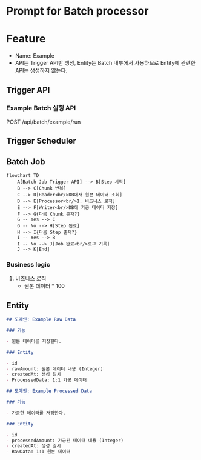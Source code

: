 # Prompt for Batch processor

# Feature

- Name: Example
- API는 Trigger API만 생성, Entity는 Batch 내부에서 사용하므로 Entity에 관련한 API는 생성하지 않는다.

## Trigger API

### Example Batch 실행 API

POST
/api/batch/example/run

## Trigger Scheduler

## Batch Job

```mermaid
flowchart TD
    A[Batch Job Trigger API] --> B[Step 시작]
    B --> C[Chunk 반복]
    C --> D[Reader<br/>DB에서 원본 데이터 조회]
    D --> E[Processor<br/>1. 비즈니스 로직]
    E --> F[Writer<br/>DB에 가공 데이터 저장]
    F --> G{다음 Chunk 존재?}
    G -- Yes --> C
    G -- No --> H[Step 완료]
    H --> I{다음 Step 존재?}
    I -- Yes --> B
    I -- No --> J[Job 완료<br/>로그 기록]
    J --> K[End]
```

### Business logic

1. 비즈니스 로직
    - 원본 데이터 * 100

## Entity

```markdown
## 도메인: Example Raw Data

### 기능

- 원본 데이터를 저장한다.

### Entity

- id
- rawAmount: 원본 데이터 내용 (Integer)
- createdAt: 생성 일시
- ProcessedData: 1:1 가공 데이터

## 도메인: Example Processed Data

### 기능

- 가공한 데이터를 저장한다.

### Entity

- id
- processedAmount: 가공된 데이터 내용 (Integer)
- createdAt: 생성 일시
- RawData: 1:1 원본 데이터
```